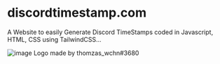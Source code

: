 # discordtimestamp.com

A Website to easily Generate Discord TimeStamps coded in Javascript, HTML, CSS using TailwindCSS... 

![image](https://user-images.githubusercontent.com/31819353/202480532-0a4d959a-6afa-4b19-b9ba-dbfd2dbbd58e.png)
Logo made by thomzas_wchn#3680
